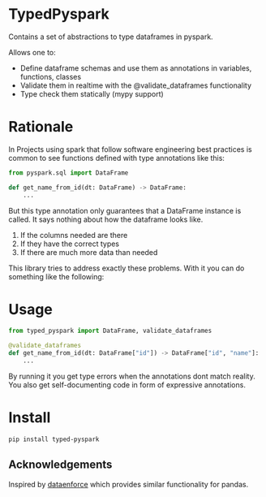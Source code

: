 # TypedPyspark

Contains a set of abstractions to type dataframes in pyspark.

Allows one to:

- Define dataframe schemas and use them as annotations in variables, functions, classes
- Validate them in realtime with the @validate_dataframes functionality
- Type check them statically (mypy support)

#  Rationale

In Projects using spark that follow software engineering best practices is common to see
functions defined with type annotations like this:

```py
from pyspark.sql import DataFrame

def get_name_from_id(dt: DataFrame) -> DataFrame:
    ...
```

But this type annotation only guarantees that a DataFrame instance is called.
It says nothing about how the dataframe looks like.

1. If the columns needed are there
2. If they have the correct types
3. If there are much more data than needed

This library tries to address exactly these problems.
With it you can do something like the following:

# Usage

```py
from typed_pyspark import DataFrame, validate_dataframes

@validate_dataframes
def get_name_from_id(dt: DataFrame["id"]) -> DataFrame["id", "name"]:
    ...
```

By running it you get type errors when the annotations dont match reality.
You also get self-documenting code in form of expressive annotations.

# Install

```sh
pip install typed-pyspark
```


## Acknowledgements

Inspired by [dataenforce](https://github.com/CedricFR/dataenforce) which provides similar functionality for pandas.
